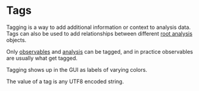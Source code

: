 # Tags

Tagging is a way to add additional information or context to analysis data. Tags can also be used to add relationships between different [root analysis](root_analysis.md) objects.

Only [observables](observable.md) and [analysis](analysis.md) can be tagged, and in practice observables are usually what get tagged.

Tagging shows up in the GUI as labels of varying colors.

The value of a tag is any UTF8 encoded string.